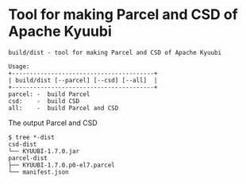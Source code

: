 Tool for making Parcel and CSD of Apache Kyuubi
===

```
build/dist - tool for making Parcel and CSD of Apache Kyuubi

Usage:
+----------------------------------------+
| build/dist [--parcel] [--csd] [--all]  |
+----------------------------------------+
parcel: -  build Parcel
csd:    -  build CSD
all:    -  build Parcel and CSD
```

The output Parcel and CSD
```
$ tree *-dist
csd-dist
└── KYUUBI-1.7.0.jar
parcel-dist
├── KYUUBI-1.7.0.p0-el7.parcel
└── manifest.json
```
